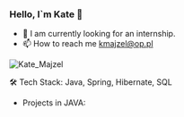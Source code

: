 ### Hello, I`m Kate 👋

- 🔭 I am currently looking for an internship.
- 📫 How to reach me kmajzel@op.pl

![Kate_Majzel](https://user-images.githubusercontent.com/104032721/228881313-0c3567b6-e2d3-4166-b703-b4191a73efae.png)

🛠  Tech Stack: Java, Spring, Hibernate, SQL

- Projects in JAVA:

<!--
**KateMajzel/KateMajzel** is a ✨ _special_ ✨ repository because its `README.md` (this file) appears on your GitHub profile.

Here are some ideas to get you started:

- 🔭 I’m currently working on ...
- 🌱 I’m currently learning ...
- 👯 I’m looking to collaborate on ...
- 🤔 I’m looking for help with ...
- 💬 Ask me about ...
- 📫 How to reach me: ...
- 😄 Pronouns: ...
- ⚡ Fun fact: ...
-->
